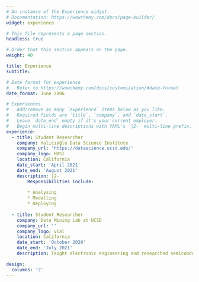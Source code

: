 ```yaml
---
# An instance of the Experience widget.
# Documentation: https://wowchemy.com/docs/page-builder/
widget: experience

# This file represents a page section.
headless: true

# Order that this section appears on the page.
weight: 40

title: Experience
subtitle:

# Date format for experience
#   Refer to https://wowchemy.com/docs/customization/#date-format
date_format: June 2006

# Experiences.
#   Add/remove as many `experience` items below as you like.
#   Required fields are `title`, `company`, and `date_start`.
#   Leave `date_end` empty if it's your current employer.
#   Begin multi-line descriptions with YAML's `|2-` multi-line prefix.
experience:
  - title: Student Researcher
    company: Halıcıoğlu Data Science Institute
    company_url: 'https://datascience.ucsd.edu/'
    company_logo: HDSI
    location: California
    date_start: 'April 2021'
    date_end: 'August 2021'
    description: |2-
        Responsibilities include:
        
        * Analysing
        * Modelling
        * Deploying
        
  - title: Student Researcher
    company: Data Mining Lab at UCSD
    company_url: ''
    company_logo: vial
    location: California
    date_start: 'October 2020'
    date_end: 'July 2021'
    description: Taught electronic engineering and researched semiconductor physics.

design:
  columns: '2'
---
```


